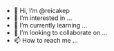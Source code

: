 - 👋 Hi, I’m @reicakep
- 👀 I’m interested in ...
- 🌱 I’m currently learning ...
- 💞️ I’m looking to collaborate on ...
- 📫 How to reach me ...

<!---
reicakep/reicakep is a ✨ special ✨ repository because its `README.md` (this file) appears on your GitHub profile.
You can click the Preview link to take a look at your changes.
--->
